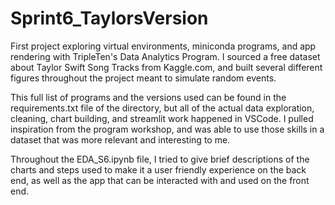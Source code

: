 # Sprint6_TaylorsVersion
First project exploring virtual environments, miniconda programs, and app rendering with TripleTen's Data Analytics Program. I sourced a free dataset about Taylor Swift Song Tracks from Kaggle.com, and built several different figures throughout the project meant to simulate random events. 

This full list of programs and the versions used can be found in the requirements.txt file of the directory, but all of the actual data exploration, cleaning, chart building, and streamlit work happened in VSCode. I pulled inspiration from the program workshop, and was able to use those skills in a dataset that was more relevant and interesting to me. 

Throughout the EDA_S6.ipynb file, I tried to give brief descriptions of the charts and steps used to make it a user friendly experience on the back end, as well as the app that can be interacted with and used on the front end.
